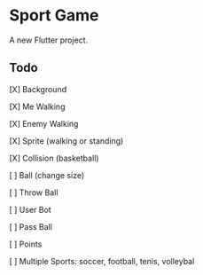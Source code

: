 # Sport Game

A new Flutter project.

## Todo
[X] Background

[X] Me Walking

[X] Enemy Walking

[X] Sprite (walking or standing)

[X] Collision (basketball)

[ ] Ball (change size)

[ ] Throw Ball

[ ] User Bot

[ ] Pass Ball

[ ] Points

[ ] Multiple Sports: soccer, football, tenis, volleybal
